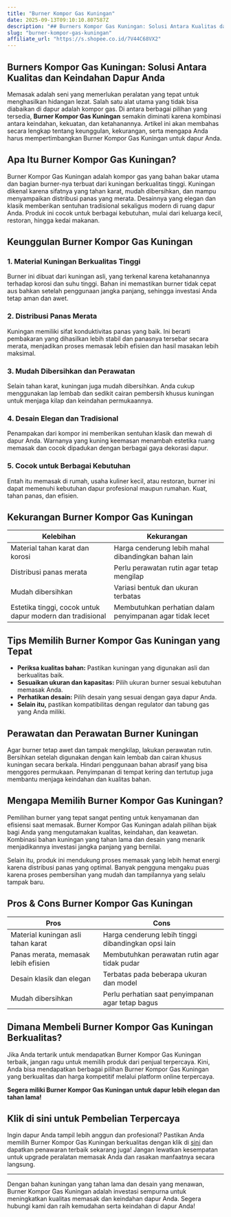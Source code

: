 ```yaml
---
title: "Burner Kompor Gas Kuningan"
date: 2025-09-13T09:10:10.807587Z
description: "## Burners Kompor Gas Kuningan: Solusi Antara Kualitas dan Keindahan Dapur Anda..."
slug: "burner-kompor-gas-kuningan"
affiliate_url: "https://s.shopee.co.id/7V44C68VX2"
---
```

## Burners Kompor Gas Kuningan: Solusi Antara Kualitas dan Keindahan Dapur Anda

Memasak adalah seni yang memerlukan peralatan yang tepat untuk menghasilkan hidangan lezat. Salah satu alat utama yang tidak bisa diabaikan di dapur adalah kompor gas. Di antara berbagai pilihan yang tersedia, **Burner Kompor Gas Kuningan** semakin diminati karena kombinasi antara keindahan, kekuatan, dan ketahanannya. Artikel ini akan membahas secara lengkap tentang keunggulan, kekurangan, serta mengapa Anda harus mempertimbangkan Burner Kompor Gas Kuningan untuk dapur Anda.

## Apa Itu Burner Kompor Gas Kuningan?

Burner Kompor Gas Kuningan adalah kompor gas yang bahan bakar utama dan bagian burner-nya terbuat dari kuningan berkualitas tinggi. Kuningan dikenal karena sifatnya yang tahan karat, mudah dibersihkan, dan mampu menyampaikan distribusi panas yang merata. Desainnya yang elegan dan klasik memberikan sentuhan tradisional sekaligus modern di ruang dapur Anda. Produk ini cocok untuk berbagai kebutuhan, mulai dari keluarga kecil, restoran, hingga kedai makanan.

## Keunggulan Burner Kompor Gas Kuningan

### 1. Material Kuningan Berkualitas Tinggi  
Burner ini dibuat dari kuningan asli, yang terkenal karena ketahanannya terhadap korosi dan suhu tinggi. Bahan ini memastikan burner tidak cepat aus bahkan setelah penggunaan jangka panjang, sehingga investasi Anda tetap aman dan awet.

### 2. Distribusi Panas Merata  
Kuningan memiliki sifat konduktivitas panas yang baik. Ini berarti pembakaran yang dihasilkan lebih stabil dan panasnya tersebar secara merata, menjadikan proses memasak lebih efisien dan hasil masakan lebih maksimal.

### 3. Mudah Dibersihkan dan Perawatan  
Selain tahan karat, kuningan juga mudah dibersihkan. Anda cukup menggunakan lap lembab dan sedikit cairan pembersih khusus kuningan untuk menjaga kilap dan keindahan permukaannya.

### 4. Desain Elegan dan Tradisional  
Penampakan dari kompor ini memberikan sentuhan klasik dan mewah di dapur Anda. Warnanya yang kuning keemasan menambah estetika ruang memasak dan cocok dipadukan dengan berbagai gaya dekorasi dapur.

### 5. Cocok untuk Berbagai Kebutuhan  
Entah itu memasak di rumah, usaha kuliner kecil, atau restoran, burner ini dapat memenuhi kebutuhan dapur profesional maupun rumahan. Kuat, tahan panas, dan efisien.

## Kekurangan Burner Kompor Gas Kuningan

| Kelebihan | Kekurangan |
|------------|--------------|
| Material tahan karat dan korosi | Harga cenderung lebih mahal dibandingkan bahan lain |
| Distribusi panas merata | Perlu perawatan rutin agar tetap mengilap |
| Mudah dibersihkan | Variasi bentuk dan ukuran terbatas |
| Estetika tinggi, cocok untuk dapur modern dan tradisional | Membutuhkan perhatian dalam penyimpanan agar tidak lecet |

## Tips Memilih Burner Kompor Gas Kuningan yang Tepat

- **Periksa kualitas bahan:** Pastikan kuningan yang digunakan asli dan berkualitas baik.
- **Sesuaikan ukuran dan kapasitas:** Pilih ukuran burner sesuai kebutuhan memasak Anda.
- **Perhatikan desain:** Pilih desain yang sesuai dengan gaya dapur Anda.
- **Selain itu,** pastikan kompatibilitas dengan regulator dan tabung gas yang Anda miliki.

## Perawatan dan Perawatan Burner Kuningan

Agar burner tetap awet dan tampak mengkilap, lakukan perawatan rutin. Bersihkan setelah digunakan dengan kain lembab dan cairan khusus kuningan secara berkala. Hindari penggunaan bahan abrasif yang bisa menggores permukaan. Penyimpanan di tempat kering dan tertutup juga membantu menjaga keindahan dan kualitas bahan.

## Mengapa Memilih Burner Kompor Gas Kuningan?

Pemilihan burner yang tepat sangat penting untuk kenyamanan dan efisiensi saat memasak. Burner Kompor Gas Kuningan adalah pilihan bijak bagi Anda yang mengutamakan kualitas, keindahan, dan keawetan. Kombinasi bahan kuningan yang tahan lama dan desain yang menarik menjadikannya investasi jangka panjang yang bernilai.

Selain itu, produk ini mendukung proses memasak yang lebih hemat energi karena distribusi panas yang optimal. Banyak pengguna mengaku puas karena proses pembersihan yang mudah dan tampilannya yang selalu tampak baru.

## Pros & Cons Burner Kompor Gas Kuningan

| **Pros** | **Cons** |
|------------|--------------|
| Material kuningan asli tahan karat | Harga cenderung lebih tinggi dibandingkan opsi lain |
| Panas merata, memasak lebih efisien | Membutuhkan perawatan rutin agar tidak pudar |
| Desain klasik dan elegan | Terbatas pada beberapa ukuran dan model |
| Mudah dibersihkan | Perlu perhatian saat penyimpanan agar tetap bagus |

## Dimana Membeli Burner Kompor Gas Kuningan Berkualitas?

Jika Anda tertarik untuk mendapatkan Burner Kompor Gas Kuningan terbaik, jangan ragu untuk memilih produk dari penjual terpercaya. Kini, Anda bisa mendapatkan berbagai pilihan Burner Kompor Gas Kuningan yang berkualitas dan harga kompetitif melalui platform online terpercaya.

**Segera miliki Burner Kompor Gas Kuningan untuk dapur lebih elegan dan tahan lama!**

## Klik di sini untuk Pembelian Terpercaya

Ingin dapur Anda tampil lebih anggun dan profesional? Pastikan Anda memilih Burner Kompor Gas Kuningan berkualitas dengan klik di [sini](https://s.shopee.co.id/7V44C68VX2) dan dapatkan penawaran terbaik sekarang juga! Jangan lewatkan kesempatan untuk upgrade peralatan memasak Anda dan rasakan manfaatnya secara langsung.

---

Dengan bahan kuningan yang tahan lama dan desain yang menawan, Burner Kompor Gas Kuningan adalah investasi sempurna untuk meningkatkan kualitas memasak dan keindahan dapur Anda. Segera hubungi kami dan raih kemudahan serta keindahan di dapur Anda!